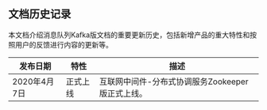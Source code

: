 ## 文档历史记录

本文档介绍消息队列Kafka版文档的重要更新历史，包括新增产品的重大特性和按照用户的反馈进行内容的更新等。

|发布日期|特性|描述|
|-|-|-|
|2020年4月7日|正式上线|互联网中间件-分布式协调服务Zookeeper版正式上线。|
